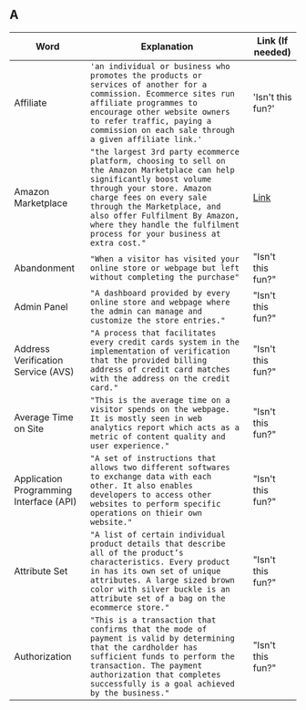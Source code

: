 ## A

|     Word       |        Explanation            |Link (If needed)             |
|----------------|-------------------------------|-----------------------------|
|Affiliate       |`'an individual or business who promotes the products or services of another for a commission. Ecommerce sites run affiliate programmes to encourage other website owners to refer traffic, paying a commission on each sale through a given affiliate link.'`            |'Isn't this fun?'            |
|Amazon Marketplace    |`"the largest 3rd party ecommerce platform, choosing to sell on the Amazon Marketplace can help significantly boost volume through your store. Amazon charge fees on every sale through the Marketplace, and also offer Fulfilment By Amazon, where they handle the fulfilment process for your business at extra cost."`            |[Link](https://www.amazon.com/b?ie=UTF8&node=8296344011)           |
|Abandonment    |`"When a visitor has visited your online store or webpage but left without completing the purchase"`            |"Isn't this fun?"            |
|Admin Panel    |`"A dashboard provided by every online store and webpage where the admin can manage and customize the store entries."`            |"Isn't this fun?"            |
|Address Verification Service (AVS)    |`"A process that facilitates every credit cards system in the implementation of verification that the provided billing address of credit card matches with the address on the credit card."`            |"Isn't this fun?"            |
|Average Time on Site    |`"This is the average time on a visitor spends on the webpage. It is mostly seen in web analytics report which acts as a metric of content quality and user experience."`            |"Isn't this fun?"            |
|Application Programming Interface (API)    |`"A set of instructions that allows two different softwares to exchange data with each other. It also enables developers to access other websites to perform specific operations on thieir own website."`            |"Isn't this fun?"            |
|Attribute Set    |`"A list of certain individual product details that describe all of the product’s characteristics. Every product in has its own set of unique attributes. A large sized brown color with silver buckle is an attribute set of a bag on the ecommerce store."`            |"Isn't this fun?"            |
|Authorization    |`"This is a transaction that confirms that the mode of payment is valid by determining that the cardholder has sufficient funds to perform the transaction. The payment authorization that completes successfully is a goal achieved by the business."`            |"Isn't this fun?"            |
